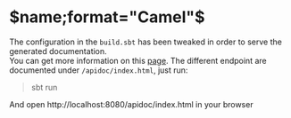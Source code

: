 # $name;format="Camel"$ 

The configuration in the `build.sbt` has been tweaked in order to serve the generated documentation.  
You can get more information on this [page][sbt-apidoc].
The different endpoint are documented under `/apidoc/index.html`, just run:
>sbt run

And open http://localhost:8080/apidoc/index.html in your browser

[sbt-apidoc]: https://github.com/valydia/sbt-apidoc
